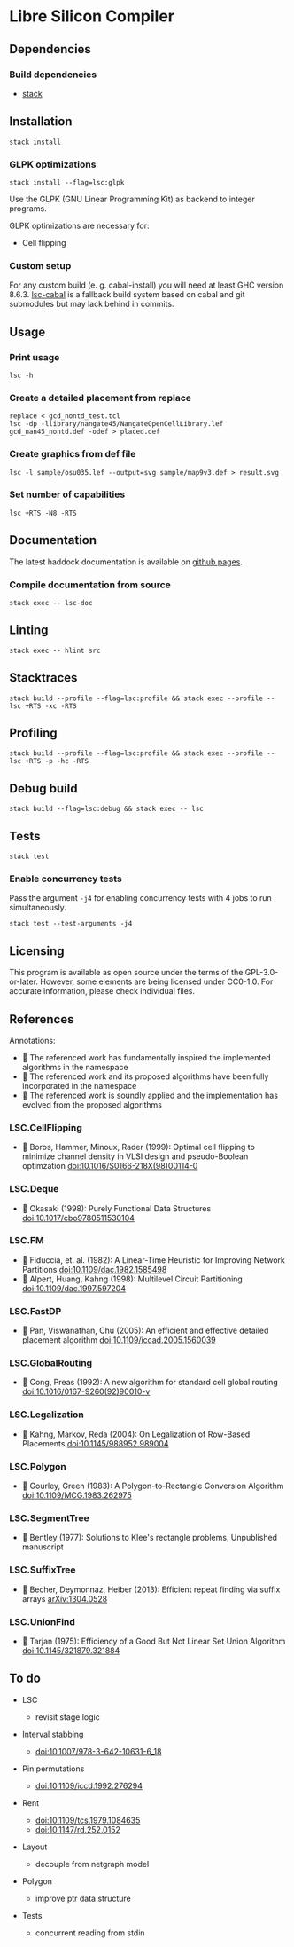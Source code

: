 <!--
Copyright 2018 - Andreas Westerwick <westerwick@pconas.de>
SPDX-License-Identifier: GPL-3.0-or-later
-->

# Libre Silicon Compiler

## Dependencies

### Build dependencies

- [stack](https://docs.haskellstack.org/en/stable/install_and_upgrade/)


## Installation

`stack install`  


### GLPK optimizations

`stack install --flag=lsc:glpk`  

Use the GLPK (GNU Linear Programming Kit) as backend to integer programs.

GLPK optimizations are necessary for:

- Cell flipping


### Custom setup

For any custom build (e. g. cabal-install) you will need at least GHC version 8.6.3. [lsc-cabal](https://github.com/foshardware/lsc-cabal) is a fallback build system based on cabal and git submodules but may lack behind in commits.


## Usage

### Print usage

`lsc -h`  


### Create a detailed placement from replace

`replace < gcd_nontd_test.tcl`  
`lsc -dp -llibrary/nangate45/NangateOpenCellLibrary.lef gcd_nan45_nontd.def -odef > placed.def`  


### Create graphics from def file

`lsc -l sample/osu035.lef --output=svg sample/map9v3.def > result.svg`  


### Set number of capabilities

`lsc +RTS -N8 -RTS`  


## Documentation

The latest haddock documentation is available on [github pages](https://foshardware.github.io/lsc/latest).  


### Compile documentation from source

`stack exec -- lsc-doc`  


## Linting

`stack exec -- hlint src`  


## Stacktraces

`stack build --profile --flag=lsc:profile && stack exec --profile -- lsc +RTS -xc -RTS`  


## Profiling

`stack build --profile --flag=lsc:profile && stack exec --profile -- lsc +RTS -p -hc -RTS`  


## Debug build

`stack build --flag=lsc:debug && stack exec -- lsc`  


## Tests

`stack test`  


### Enable concurrency tests

Pass the argument `-j4` for enabling concurrency tests with 4 jobs to run simultaneously.

`stack test --test-arguments -j4`  


## Licensing

This program is available as open source under the terms of the GPL-3.0-or-later. However, some elements are being licensed under CC0-1.0. For accurate information, please check individual files.  


## References

Annotations:

- :eagle: The referenced work has fundamentally inspired the implemented algorithms in the namespace
- :whale: The referenced work and its proposed algorithms have been fully incorporated in the namespace
- :tiger: The referenced work is soundly applied and the implementation has evolved from the proposed algorithms


### LSC.CellFlipping

- :whale: Boros, Hammer, Minoux, Rader (1999): Optimal cell flipping to minimize channel density in VLSI design and pseudo-Boolean optimzation [doi:10.1016/S0166-218X(98)00114-0](https://doi.org/10.1016/S0166-218X%2898%2900114-0)

### LSC.Deque

- :eagle: Okasaki (1998): Purely Functional Data Structures [doi:10.1017/cbo9780511530104](https://doi.org/10.1017/cbo9780511530104)

### LSC.FM

- :whale: Fiduccia, et. al. (1982): A Linear-Time Heuristic for Improving Network Partitions [doi:10.1109/dac.1982.1585498](https://doi.org/10.1109/dac.1982.1585498)
- :whale: Alpert, Huang, Kahng (1998): Multilevel Circuit Partitioning [doi:10.1109/dac.1997.597204](https://doi.org/10.1109/dac.1997.597204)

### LSC.FastDP

- :whale: Pan, Viswanathan, Chu (2005): An efficient and effective detailed placement algorithm [doi:10.1109/iccad.2005.1560039](https://doi.org/10.1109/iccad.2005.1560039)

### LSC.GlobalRouting

- :whale: Cong, Preas (1992): A new algorithm for standard cell global routing [doi:10.1016/0167-9260(92)90010-v](https://doi.org/10.1016/0167-9260%2892%2990010-v)

### LSC.Legalization

- :tiger: Kahng, Markov, Reda (2004): On Legalization of Row-Based Placements [doi:10.1145/988952.989004](https://doi.org/10.1145/988952.989004)

### LSC.Polygon

- :whale: Gourley, Green (1983): A Polygon-to-Rectangle Conversion Algorithm [doi:10.1109/MCG.1983.262975](https://doi.org/10.1109/MCG.1983.262975)

### LSC.SegmentTree

- :eagle: Bentley (1977): Solutions to Klee's rectangle problems, Unpublished manuscript

### LSC.SuffixTree

- :whale: Becher, Deymonnaz, Heiber (2013): Efficient repeat finding via suffix arrays [arXiv:1304.0528](https://arxiv.org/abs/1304.0528)

### LSC.UnionFind

- :whale: Tarjan (1975): Efficiency of a Good But Not Linear Set Union Algorithm [doi:10.1145/321879.321884](https://doi.org/10.1145/321879.321884)


## To do

- LSC
  - revisit stage logic

- Interval stabbing
  - [doi:10.1007/978-3-642-10631-6_18](https://doi.org/10.1007/978-3-642-10631-6_18)

- Pin permutations
  - [doi:10.1109/iccd.1992.276294](https://doi.org/10.1109/iccd.1992.276294)

- Rent
  - [doi:10.1109/tcs.1979.1084635](https://doi.org/10.1109/tcs.1979.1084635)
  - [doi:10.1147/rd.252.0152](https://doi.org/10.1147/rd.252.0152)

- Layout
  - decouple from netgraph model

- Polygon
  - improve ptr data structure

- Tests
  - concurrent reading from stdin
